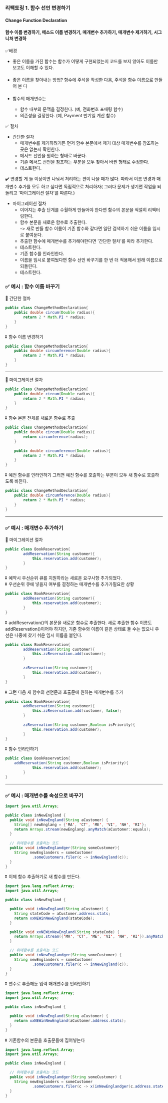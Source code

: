 ### 리팩토링 1. 함수 선언 변경하기
####  Change Function Declaration
#### 함수 이름 변경하기, 메소드 이름 변경하기, 매개변수 추가하기, 매개변수 제거하기, 시그니처 변경하


✅배경

- 좋은 이름을 가진 함수는 함수가 어떻게 구현되었는지 코드를 보지 않아도 이름만 보고도
  이해할 수 있다.
####
- 좋은 이름을 찾아내는 방법? 함수에 주석을 작성한 다음, 주석을 함수 이름으로 만들어 본
  다
####
- 함수의 매개변수는

  - 함수 내부의 문맥을 결정한다. (예, 전화변호 포매팅 함수)
  - 의존성을 결정한다. (예, Payment 만기일 계산 함수)




✅ 절차

- 간단한 절차
  - 매개변수를 제거하려거든 먼저 함수 본문에서 제거 대상 매개변수를 참조하는 곳은 없는지 확인한다.
  - 메서드 선언을 원하는 형태로 바꾼다.
  - 기존 메서드 선언을 참조하는 부분을 모두 찾아서 바뀐 형태로 수정한다.
  - 테스트한다.

✔️ 변경할 게 둘 이상이면 나눠서 처리하는 편이 나을 때가 많다. 따라서 이름 변경과
매개변수 추가를 모두 하고 싶다면 독립적으로 처리하자( 그러다 문제가 생기면 작업을 되돌리고 
'마이그레이션 절차'를 따른다.)

- 마이그레이션 절차
  - 이어지는 추출 단계를 수월하게 만들어야 한다면 함수의 본문을 적절히 리팩터링한다.
  - 함수 본문을 새로운 함수로 추출한다.<br>
    -> 새로 만들 함수 이름이 기존 함수와 같다면 일단 검색하기 쉬운 이름을 임시로 붙여둔다.
  - 추출한 함수에 매개변수를 추가해야한다면 '간단한 절차'를 따라 추가한다.
  - 테스트한다.
  - 기존 함수를 인라인한다.
  - 이름을 임시로 붙여뒀다면 함수 선언 바꾸기를 한 번 더 적용해서 원래 이름으로 되돌린다.
  - 테스트한다.

### ✅ 예시 : 함수 이름 바꾸기

📌 간단한 절차
```java
public class ChangeMethodDeclaration{
    public double circum(Double radius){
        return 2 * Math.PI * radius;
    }
}
```
⏬ 함수 이름 변경하기
```java
public class ChangeMethodDeclaration{
    public double circumference(Double radius){
        return 2 * Math.PI * radius;
    }
}
```
---
📌 마이그레이션 절차
```java
public class ChangeMethodDeclaration{
    public double circum(Double radius){
        return 2 * Math.PI * radius;
    }
}
```
⏬ 함수 본문 전체를 새로운 함수로 추출
```java
public class ChangeMethodDeclaration{
    public double circum(Double radius){
        return circumference(radius);
    }
    
    public double circumference(Double radius){
        return 2 * Math.PI * radius;
    }
}
```
⏬ 예전 함수를 인라인하기 그러면 예전 함수를 호출하는 부분이 모두 새 함수로 호출하도록 바뀐다.

```java
public class ChangeMethodDeclaration{
    public double circumference(Double radius){
        return 2 * Math.PI * radius;
    }
}
```
--- 

### ✅ 예시 : 매개변수 추가하기

📌 마이그레이션 절차

```java
public class BookReservation{
        addReservation(String customer){
            this.reservation.add(customer);
        }
}
```
⏬ 예약시 우선순위 큐를 지원하라는 새로운 요구사항 추가되었다.<br>
⏬ 우선순위 큐에 넣을지 여부를 결정하는 매개변수를 추가가필요한 상황
```java
public class BookReservation{
        addReservation(String customer){
            this.reservation.add(customer);
        }
}
```
⏬ addReservation()의 본문을 새로운 함수로 추출한다.
새로 추출한 함수 이름도 addReservation()이어야 하지만, 
기존 함수와 이름이 같은 상태로 둘 수는 없으니 우선은 나중에 찾기 쉬운 임시 이름을 붙인다.
```java
public class BookReservation{
        addReservation(String customer){
            this.zzReservation.add(customer);
        }
        
        zzReservation(String customer){
            this.reservation.add(customer);
        }
}
```
⏬ 그런 다음 새 함수의 선언문과 호출문에 원하는 매개변수를 추가
```java
public class BookReservation{
        addReservation(String customer){
            this.zzReservation.add(customer, false);
        }
        
        zzReservation(String customer,Boolean isPriority){
            this.reservation.add(customer);
        }
}
```
⏬ 함수 인라인하기
```java
public class BookReservation{
    addReservation(String customer,Boolean isPriority){
            this.reservation.add(customer);
        }
}
```

---
### ✅ 예시 : 매개변수를 속성으로 바꾸기

```java
import java.util.Arrays;

public class inNewEngland {
  public void inNewEngland(String aCustomer) {
    String[] newEnglang = {'MA', 'CT', 'ME', 'VI', 'NH', 'RI'};
    return Arrays.stream(newEnglang).anyMatch(aCustomer::equals);
  }
  
  // 위에함수를 호출하는 코드
  public void inNewEnglandger(String someCustomer){
    String newEnglanders = someCustomer
            .someCustomers.filer(c -> inNewEngland(c));    
  }
}

```
⏬ 이제 함수 추출하기로 새 함수를 만든다.

```java
import java.lang.reflect.Array;
import java.util.Arrays;

public class inNewEngland {

  public void inNewEngland(String aCustomer) {
    String stateCode = aCustomer.address.stats;
    return xxNEWinNewEngland(stateCode);
  }

  public void xxNEWinNewEngland(String stateCode) {
    return Arrays.stream({'MA', 'CT', 'ME', 'VI', 'NH', 'RI'}).anyMatch(stateCode::equals);
  }

  // 위에함수를 호출하는 코드
  public void inNewEnglandger(String someCustomer) {
    String newEnglanders = someCustomer
            .someCustomers.filer(c -> inNewEngland(c));
  }
}
```
⏬ 변수로 추출해둔 입력 매개변수를 인라인하기
```java
import java.lang.reflect.Array;
import java.util.Arrays;

public class inNewEngland {

  public void inNewEngland(String aCustomer) {
    return xxNEWinNewEngland(aCustomer.address.stats);
  }
}

```
⏬ 기존함수의 본문을 호출문들에 집어넣는다
```java
import java.lang.reflect.Array;
import java.util.Arrays;

public class inNewEngland {

  // 위에함수를 호출하는 코드
  public void inNewEnglandger(String someCustomer) {
    String newEnglanders = someCustomer
            .someCustomers.filer(c -> x(inNewEnglandger(c.address.state)));
  }
}
```